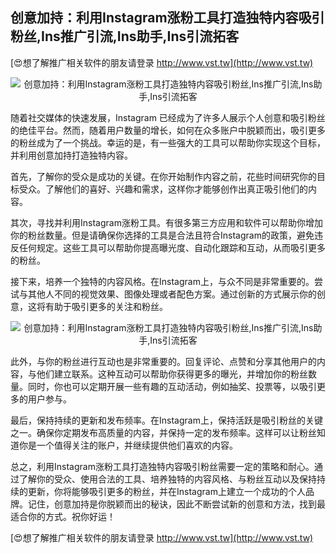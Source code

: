 ## **创意加持：利用Instagram涨粉工具打造独特内容吸引粉丝,Ins推广引流,Ins助手,Ins引流拓客**

[😍想了解推广相关软件的朋友请登录 http://www.vst.tw](http://www.vst.tw)

 <center><img src="https://vst.tw/MP4/tuiguang/png/8.png" alt="创意加持：利用Instagram涨粉工具打造独特内容吸引粉丝,Ins推广引流,Ins助手,Ins引流拓客"></center>

随着社交媒体的快速发展，Instagram 已经成为了许多人展示个人创意和吸引粉丝的绝佳平台。然而，随着用户数量的增长，如何在众多账户中脱颖而出，吸引更多的粉丝成为了一个挑战。幸运的是，有一些强大的工具可以帮助你实现这个目标，并利用创意加持打造独特内容。

首先，了解你的受众是成功的关键。在你开始制作内容之前，花些时间研究你的目标受众。了解他们的喜好、兴趣和需求，这样你才能够创作出真正吸引他们的内容。

其次，寻找并利用Instagram涨粉工具。有很多第三方应用和软件可以帮助你增加你的粉丝数量。但是请确保你选择的工具是合法且符合Instagram的政策，避免违反任何规定。这些工具可以帮助你提高曝光度、自动化跟踪和互动，从而吸引更多的粉丝。

接下来，培养一个独特的内容风格。在Instagram上，与众不同是非常重要的。尝试与其他人不同的视觉效果、图像处理或者配色方案。通过创新的方式展示你的创意，这将有助于吸引更多的关注和粉丝。

 <center><img src="https://vst.tw/MP4/tuiguang/png/6.png" alt="创意加持：利用Instagram涨粉工具打造独特内容吸引粉丝,Ins推广引流,Ins助手,Ins引流拓客"></center>

此外，与你的粉丝进行互动也是非常重要的。回复评论、点赞和分享其他用户的内容，与他们建立联系。这种互动可以帮助你获得更多的曝光，并增加你的粉丝数量。同时，你也可以定期开展一些有趣的互动活动，例如抽奖、投票等，以吸引更多的用户参与。

最后，保持持续的更新和发布频率。在Instagram上，保持活跃是吸引粉丝的关键之一。确保你定期发布高质量的内容，并保持一定的发布频率。这样可以让粉丝知道你是一个值得关注的账户，并继续提供他们喜欢的内容。

总之，利用Instagram涨粉工具打造独特内容吸引粉丝需要一定的策略和耐心。通过了解你的受众、使用合法的工具、培养独特的内容风格、与粉丝互动以及保持持续的更新，你将能够吸引更多的粉丝，并在Instagram上建立一个成功的个人品牌。记住，创意加持是你脱颖而出的秘诀，因此不断尝试新的创意和方法，找到最适合你的方式。祝你好运！

[😍想了解推广相关软件的朋友请登录 http://www.vst.tw](http://www.vst.tw)



